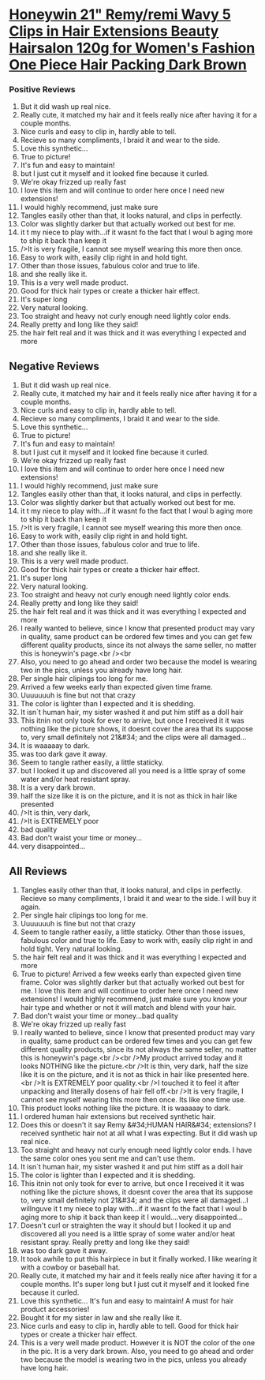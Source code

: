 # [Honeywin 21&quot; Remy/remi Wavy 5 Clips in Hair Extensions Beauty Hairsalon 120g for Women&#x27;s Fashion One Piece Hair Packing Dark Brown](https://products.checkmycream.com/products/Honeywin-21&quot;-Remyremi-Wavy-5-Clips-in-Hair-Extensions-Beauty-Hairsalon-120g-for-Women&#x27;s-Fashion-One-Piece-Hair-Packing-Dark-Brown.html)

### Positive Reviews

<ol>
      <li>But it did wash up real nice.</li>
      <li>Really cute, it matched my hair and it feels really nice after having it for a couple months.</li>
      <li>Nice curls and easy to clip in, hardly able to tell.</li>
      <li>Recieve so many compliments, I braid it and wear to the side.  </li>
      <li>Love this synthetic...</li>
      <li>True to picture!</li>
      <li>It&#x27;s fun and easy to maintain!  </li>
      <li>but I just cut it myself and it looked fine because it curled.</li>
      <li>We&#x27;re okay frizzed up really fast</li>
      <li>I love this item and will continue to order here once I need new extensions!</li>
      <li>I would highly recommend, just make sure</li>
      <li>Tangles easily other than that, it looks natural, and clips in perfectly.  </li>
      <li>Color was slightly darker but that actually worked out best for me.</li>
      <li>it t my niece to play with...if it wasnt fo the fact that I woul b aging more to ship it back than keep it</li>
      <li>/&gt;It is very fragile, I cannot see myself wearing this more then once.</li>
      <li>Easy to work with, easily clip right in and hold tight.</li>
      <li>Other than those issues, fabulous color and true to life.</li>
      <li>and she really like it.</li>
      <li>This is a very well made product.</li>
      <li>Good for thick hair types or create a thicker hair effect.</li>
      <li>It&#x27;s super long</li>
      <li>Very natural looking.</li>
      <li>Too straight and heavy not curly enough need lightly color ends.</li>
      <li>Really pretty and long like they said!</li>
      <li>the hair felt real and it was thick and it was everything I expected and more</li>
</ol>


<h2>Negative Reviews</h2>
<ol>
<li> But it did wash up real nice.</li>
<li> Really cute, it matched my hair and it feels really nice after having it for a couple months.</li>
<li> Nice curls and easy to clip in, hardly able to tell.</li>
<li> Recieve so many compliments, I braid it and wear to the side.  </li>
<li> Love this synthetic...</li>
<li> True to picture!</li>
<li> It&#x27;s fun and easy to maintain!  </li>
<li> but I just cut it myself and it looked fine because it curled.</li>
<li> We&#x27;re okay frizzed up really fast</li>
<li> I love this item and will continue to order here once I need new extensions!</li>
<li> I would highly recommend, just make sure</li>
<li> Tangles easily other than that, it looks natural, and clips in perfectly.  </li>
<li> Color was slightly darker but that actually worked out best for me.</li>
<li> it t my niece to play with...if it wasnt fo the fact that I woul b aging more to ship it back than keep it</li>
<li> /&gt;It is very fragile, I cannot see myself wearing this more then once.</li>
<li> Easy to work with, easily clip right in and hold tight.</li>
<li> Other than those issues, fabulous color and true to life.</li>
<li> and she really like it.</li>
<li> This is a very well made product.</li>
<li> Good for thick hair types or create a thicker hair effect.</li>
<li> It&#x27;s super long</li>
<li> Very natural looking.</li>
<li> Too straight and heavy not curly enough need lightly color ends.</li>
<li> Really pretty and long like they said!</li>
<li> the hair felt real and it was thick and it was everything I expected and more</li>
<li> I really wanted to believe, since I know that presented product may vary in quality, same product can be ordered few times and you can get few different quality products, since its not always the same seller, no matter this is honeywin&#x27;s page.&lt;br /&gt;&lt;br</li>
<li> Also, you need to go ahead and order two because the model is wearing two in the pics, unless you already have long hair.</li>
<li> Per single hair clipings too long for me.</li>
<li> Arrived a few weeks early than expected given time frame.</li>
<li> Uuuuuuuh is fine but not that crazy</li>
<li> The color is lighter than I expected and it is shedding.</li>
<li> It isn´t human hair, my sister washed it and put him stiff as a doll hair</li>
<li> This itnin not only took for ever to arrive, but once I received it it was nothing like the picture shows, it doesnt cover the area that its suppose to, very small definitely not 21&amp;#34; and the clips were all damaged...</li>
<li> It is waaaaay to dark.</li>
<li> was too dark gave it  away.</li>
<li> Seem to tangle rather easily, a little staticky.  </li>
<li> but I looked it up and discovered all you need is a little spray of some water and/or heat resistant spray.</li>
<li> It is a very dark brown.</li>
<li> half the size like it is on the picture, and it is not as thick in hair like presented</li>
<li> /&gt;It is thin, very dark,</li>
<li> /&gt;It is EXTREMELY poor</li>
<li> bad quality</li>
<li> Bad don&#x27;t waist your time or money...</li>
<li> very disappointed...</li>
</ol>

<h2>All Reviews</h2>

<ol>
    <li> Tangles easily other than that, it looks natural, and clips in perfectly.  Recieve so many compliments, I braid it and wear to the side.  I will buy it again.</li>
    <li> Per single hair clipings too long for me.</li>
    <li> Uuuuuuuh is fine but not that crazy</li>
    <li> Seem to tangle rather easily, a little staticky.  Other than those issues, fabulous color and true to life. Easy to work with, easily clip right in and hold tight. Very natural looking.</li>
    <li> the hair felt real and it was thick and it was everything I expected and more</li>
    <li> True to picture! Arrived a few weeks early than expected given time frame. Color was slightly darker but that actually worked out best for me. I love this item and will continue to order here once I need new extensions! I would highly recommend, just make sure you know your hair type and whether or not it will match and blend with your hair.</li>
    <li> Bad don&#x27;t waist your time or money...bad quality</li>
    <li> We&#x27;re okay frizzed up really fast</li>
    <li> I really wanted to believe, since I know that presented product may vary in quality, same product can be ordered few times and you can get few different quality products, since its not always the same seller, no matter this is honeywin&#x27;s page.&lt;br /&gt;&lt;br /&gt;My product arrived today and it looks NOTHING like the picture.&lt;br /&gt;It is thin, very dark, half the size like it is on the picture, and it is not as thick in hair like presented here.&lt;br /&gt;It is EXTREMELY poor quality.&lt;br /&gt;I touched it to feel it after unpacking and literally dosens of hair fell off.&lt;br /&gt;It is very fragile, I cannot see myself wearing this more then once. Its like one time use.</li>
    <li> This product looks nothing like the picture.  It is waaaaay to dark.</li>
    <li> I ordered human hair extensions but received synthetic hair.</li>
    <li> Does this or doesn&#x27;t it say  Remy &amp;#34;HUMAN HAIR&amp;#34; extensions? I received synthetic hair not at all what I was expecting. But it did wash up real nice.</li>
    <li> Too straight and heavy not curly enough need lightly color ends. I have the same color ones you sent me and can&#x27;t use them.</li>
    <li> It isn´t human hair, my sister washed it and put him stiff as a doll hair</li>
    <li> The color is lighter than I expected and it is shedding.</li>
    <li> This itnin not only took for ever to arrive, but once I received it it was nothing like the picture shows, it doesnt cover the area that its suppose to, very small definitely not 21&amp;#34; and the clips were all damaged...I willnguve it t my niece to play with...if it wasnt fo the fact that I woul b aging more to ship it back than keep it I would....very disappointed...</li>
    <li> Doesn&#x27;t curl or straighten the way it should but I looked it up and discovered all you need is a little spray of some water and/or heat resistant spray. Really pretty and long like they said!</li>
    <li> was too dark gave it  away.</li>
    <li> It took awhile to put this hairpiece in but it finally worked. I like wearing it with a cowboy or baseball hat.</li>
    <li> Really cute, it matched my hair and it feels really nice after having it for a couple months. It&#x27;s super long but I just cut it myself and it looked fine because it curled.</li>
    <li> Love this synthetic... It&#x27;s fun and easy to maintain!  A must for hair product accessories!</li>
    <li> Bought it for my sister in law and she really like it.</li>
    <li> Nice curls and easy to clip in, hardly able to tell. Good for thick hair types or create a thicker hair effect.</li>
    <li> This is a very well made product. However it is NOT the color of the one in the pic. It is a very dark brown. Also, you need to go ahead and order two because the model is wearing two in the pics, unless you already have long hair.</li>
</ol>




